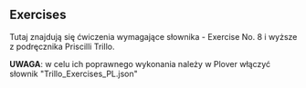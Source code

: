 ## Exercises

  Tutaj znajdują się ćwiczenia wymagające słownika -  Exercise No. 8 i wyższe z podręcznika Priscilli Trillo.  
    
  **UWAGA**: w celu ich poprawnego wykonania należy w Plover włączyć słownik "Trillo_Exercises_PL.json"
